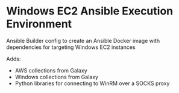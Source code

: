# Windows EC2 Ansible Execution Environment

Ansible Builder config to create an Ansible Docker image with dependencies for targeting Windows EC2 instances

Adds:

- AWS collections from Galaxy
- Windows collections from Galaxy
- Python libraries for connecting to WinRM over a SOCKS proxy

